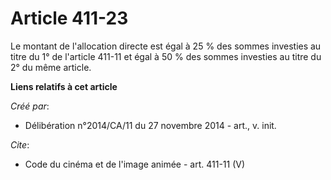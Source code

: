 # Article 411-23

Le montant de l'allocation directe est égal à 25 % des sommes investies au titre du 1° de l'article 411-11 et égal à 50 % des
sommes investies au titre du 2° du même article.

**Liens relatifs à cet article**

_Créé par_:

  - Délibération n°2014/CA/11 du 27 novembre 2014 - art., v. init.

_Cite_:

  - Code du cinéma et de l'image animée - art. 411-11 (V)
